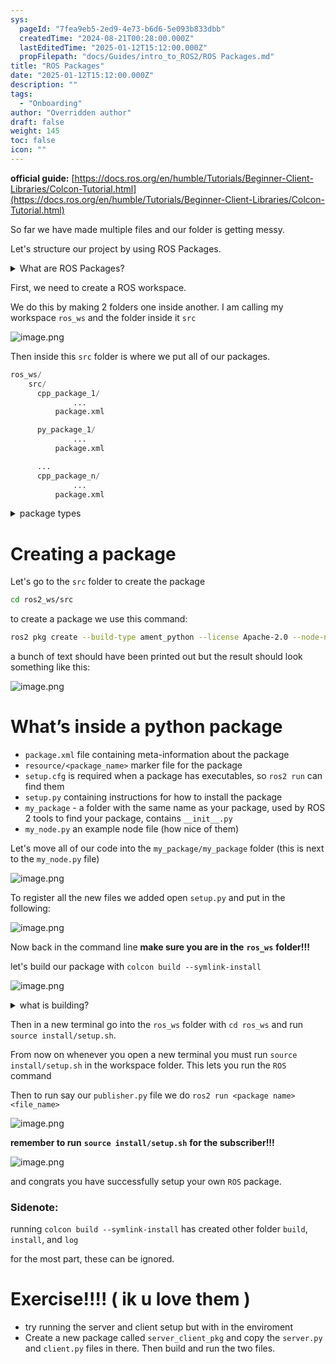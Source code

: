 ```yaml
---
sys:
  pageId: "7fea9eb5-2ed9-4e73-b6d6-5e093b833dbb"
  createdTime: "2024-08-21T00:28:00.000Z"
  lastEditedTime: "2025-01-12T15:12:00.000Z"
  propFilepath: "docs/Guides/intro_to_ROS2/ROS Packages.md"
title: "ROS Packages"
date: "2025-01-12T15:12:00.000Z"
description: ""
tags:
  - "Onboarding"
author: "Overridden author"
draft: false
weight: 145
toc: false
icon: ""
---
```


**official guide:** [https://docs.ros.org/en/humble/Tutorials/Beginner-Client-Libraries/Colcon-Tutorial.html](https://docs.ros.org/en/humble/Tutorials/Beginner-Client-Libraries/Colcon-Tutorial.html)

So far we have made multiple files and our folder is getting messy.

Let's structure our project by using ROS Packages.

<details>

<summary>What are ROS Packages?</summary>

ROS Packages are, as the name implies, packages of code that are highly sharable between ROS developers.

They consist of a folder, `package.xml` file, and source code

```python
      cpp_package_1/
		      ... imagine much code files here ..
          package.xml
```

</details>

First, we need to create a ROS workspace.

We do this by making 2 folders one inside another. I am calling my workspace `ros_ws` and the folder inside it `src`

![image.png](https://prod-files-secure.s3.us-west-2.amazonaws.com/d518164a-d88e-44d1-a4ee-3adb3bd8bce0/70706947-fd18-4537-a67b-e12946812d31/image.png?X-Amz-Algorithm=AWS4-HMAC-SHA256&X-Amz-Content-Sha256=UNSIGNED-PAYLOAD&X-Amz-Credential=ASIAZI2LB466YCYMYM4M%2F20250408%2Fus-west-2%2Fs3%2Faws4_request&X-Amz-Date=20250408T190731Z&X-Amz-Expires=3600&X-Amz-Security-Token=IQoJb3JpZ2luX2VjEAMaCXVzLXdlc3QtMiJGMEQCICs3ADI530K%2BOs%2B%2Bcz19g9uk%2BcX6Ge69ObYunjMGP%2F63AiB97NKmPnqn3MaQV8%2BU4g6t2XaIZOv51iotlxj8vAU5jir%2FAwh8EAAaDDYzNzQyMzE4MzgwNSIMHChcIjNIZq4zoz39KtwDnornX3zbkxPmCdVOppaxJjojp8aD11wkhjajCW8%2BoUfD7cJ3GeYJ23UtJaYKwMHX8AzXuVuMyeLXpNduui%2BKAS4zpGPZW0%2FZKLvIaiWzPPTWjbnKqNvVAQW9JnpI9d4lS4TvApVxqlSjflQj4g6%2BmaNROcQF6xtHRB1pIQrCjmGQze4P%2FL2%2Bn0uaR1kNqxnA9HLXeV1LSuhYG5gfZZrzgeOSiALSpd8y%2B329U06ud2OAXtGVePC2a5jJ0NlYuUT%2F3COK3PwlTj4nwEzqnWQH2OYqDI7uOqsRU5b%2BmVw%2FEw0suZHJFrGhJrLSnxlPTKr%2Fxvm2Ds%2Bs0MHmqfqwvc0FROg3T5FS2wAb4wVnIsoebDL1oMXW6wtE%2Fnneou4%2B4WC0xOLfvZ9x2KSogZ2iAPzC6pkM36GVseCd7fK2qTHU4m9nU10%2FJGeJDD%2BSl8dq56iEXpUBhLkXpy4F27adSrPIRu7pXVWswSAf1MjOOWrAW1DmudjmlCQsC1ENzledAZ6vir6kHFiolyNitv4HYNKez%2Fl6gWzZaMuk53YUROSgOwdSuhtk%2FG6OELNXHV%2F3nHTbQers37vcF0blZ%2FLWi1YCENzykkfonuLmOEkL%2BrQTeMshEePNvVuJeFsEw1IwwNXVvwY6pgGIc52vfE8UHvREsvYs9OkXS1R7tXV52dCC3PM%2FBN1q3ynoyQGbrE4wAy7vsWdzLeFJ5kC0HQiR5as5yvqQ03dbJuCUIp4exp5WmDoekWYq5n6i%2Bx1Wi%2B5NHCMmsdWG9u%2BG8eFRzvtJD2OOuvhNlpi9t2iAmLXWT4%2FYYGZQtZkQ4CpaA79%2BmFVBRTyjmFVIM0eeqPsBP5%2BMz0hgBCep7nJ5yw5D3c7j&X-Amz-Signature=7eef31c253c3add8d6ee28b9b495a6eacc24701592376e9d3b389da9780aadef&X-Amz-SignedHeaders=host&x-id=GetObject)

Then inside this `src` folder is where we put all of our packages.

```python
ros_ws/
    src/
      cpp_package_1/
		      ...
          package.xml

      py_package_1/
		      ...
          package.xml

      ...
      cpp_package_n/
		      ...
          package.xml

```

<details>

<summary>package types</summary>

packages can be either `C++` or python.

the intern file structure is different for each but for this guide we will stick to creating python packages

</details>

# Creating a package

Let's go to the `src` folder to create the package

```bash
cd ros2_ws/src
```

to create a package we use this command:

```bash
ros2 pkg create --build-type ament_python --license Apache-2.0 --node-name my_node my_package
```

a bunch of text should have been printed out but the result should look something like this:

![image.png](https://prod-files-secure.s3.us-west-2.amazonaws.com/d518164a-d88e-44d1-a4ee-3adb3bd8bce0/e6cf1e3f-8512-4a3e-b131-079f800bf3e8/image.png?X-Amz-Algorithm=AWS4-HMAC-SHA256&X-Amz-Content-Sha256=UNSIGNED-PAYLOAD&X-Amz-Credential=ASIAZI2LB466YCYMYM4M%2F20250408%2Fus-west-2%2Fs3%2Faws4_request&X-Amz-Date=20250408T190731Z&X-Amz-Expires=3600&X-Amz-Security-Token=IQoJb3JpZ2luX2VjEAMaCXVzLXdlc3QtMiJGMEQCICs3ADI530K%2BOs%2B%2Bcz19g9uk%2BcX6Ge69ObYunjMGP%2F63AiB97NKmPnqn3MaQV8%2BU4g6t2XaIZOv51iotlxj8vAU5jir%2FAwh8EAAaDDYzNzQyMzE4MzgwNSIMHChcIjNIZq4zoz39KtwDnornX3zbkxPmCdVOppaxJjojp8aD11wkhjajCW8%2BoUfD7cJ3GeYJ23UtJaYKwMHX8AzXuVuMyeLXpNduui%2BKAS4zpGPZW0%2FZKLvIaiWzPPTWjbnKqNvVAQW9JnpI9d4lS4TvApVxqlSjflQj4g6%2BmaNROcQF6xtHRB1pIQrCjmGQze4P%2FL2%2Bn0uaR1kNqxnA9HLXeV1LSuhYG5gfZZrzgeOSiALSpd8y%2B329U06ud2OAXtGVePC2a5jJ0NlYuUT%2F3COK3PwlTj4nwEzqnWQH2OYqDI7uOqsRU5b%2BmVw%2FEw0suZHJFrGhJrLSnxlPTKr%2Fxvm2Ds%2Bs0MHmqfqwvc0FROg3T5FS2wAb4wVnIsoebDL1oMXW6wtE%2Fnneou4%2B4WC0xOLfvZ9x2KSogZ2iAPzC6pkM36GVseCd7fK2qTHU4m9nU10%2FJGeJDD%2BSl8dq56iEXpUBhLkXpy4F27adSrPIRu7pXVWswSAf1MjOOWrAW1DmudjmlCQsC1ENzledAZ6vir6kHFiolyNitv4HYNKez%2Fl6gWzZaMuk53YUROSgOwdSuhtk%2FG6OELNXHV%2F3nHTbQers37vcF0blZ%2FLWi1YCENzykkfonuLmOEkL%2BrQTeMshEePNvVuJeFsEw1IwwNXVvwY6pgGIc52vfE8UHvREsvYs9OkXS1R7tXV52dCC3PM%2FBN1q3ynoyQGbrE4wAy7vsWdzLeFJ5kC0HQiR5as5yvqQ03dbJuCUIp4exp5WmDoekWYq5n6i%2Bx1Wi%2B5NHCMmsdWG9u%2BG8eFRzvtJD2OOuvhNlpi9t2iAmLXWT4%2FYYGZQtZkQ4CpaA79%2BmFVBRTyjmFVIM0eeqPsBP5%2BMz0hgBCep7nJ5yw5D3c7j&X-Amz-Signature=ccf7aeb9bfbe0b6776642fd12f79dd531048e0eb9dba857a5be5b58f1f6fd28b&X-Amz-SignedHeaders=host&x-id=GetObject)

# What’s inside a python package

- `package.xml` file containing meta-information about the package
- `resource/<package_name>` marker file for the package
- `setup.cfg` is required when a package has executables, so `ros2 run` can find them
- `setup.py` containing instructions for how to install the package
- `my_package` - a folder with the same name as your package, used by ROS 2 tools to find your package, contains `__init__.py`
- `my_node.py` an example node file (how nice of them)

Let's move all of our code into the `my_package/my_package` folder (this is next to the `my_node.py` file)

![image.png](https://prod-files-secure.s3.us-west-2.amazonaws.com/d518164a-d88e-44d1-a4ee-3adb3bd8bce0/9ce58f11-0da9-4d3e-b86d-506a9685d378/image.png?X-Amz-Algorithm=AWS4-HMAC-SHA256&X-Amz-Content-Sha256=UNSIGNED-PAYLOAD&X-Amz-Credential=ASIAZI2LB466YCYMYM4M%2F20250408%2Fus-west-2%2Fs3%2Faws4_request&X-Amz-Date=20250408T190731Z&X-Amz-Expires=3600&X-Amz-Security-Token=IQoJb3JpZ2luX2VjEAMaCXVzLXdlc3QtMiJGMEQCICs3ADI530K%2BOs%2B%2Bcz19g9uk%2BcX6Ge69ObYunjMGP%2F63AiB97NKmPnqn3MaQV8%2BU4g6t2XaIZOv51iotlxj8vAU5jir%2FAwh8EAAaDDYzNzQyMzE4MzgwNSIMHChcIjNIZq4zoz39KtwDnornX3zbkxPmCdVOppaxJjojp8aD11wkhjajCW8%2BoUfD7cJ3GeYJ23UtJaYKwMHX8AzXuVuMyeLXpNduui%2BKAS4zpGPZW0%2FZKLvIaiWzPPTWjbnKqNvVAQW9JnpI9d4lS4TvApVxqlSjflQj4g6%2BmaNROcQF6xtHRB1pIQrCjmGQze4P%2FL2%2Bn0uaR1kNqxnA9HLXeV1LSuhYG5gfZZrzgeOSiALSpd8y%2B329U06ud2OAXtGVePC2a5jJ0NlYuUT%2F3COK3PwlTj4nwEzqnWQH2OYqDI7uOqsRU5b%2BmVw%2FEw0suZHJFrGhJrLSnxlPTKr%2Fxvm2Ds%2Bs0MHmqfqwvc0FROg3T5FS2wAb4wVnIsoebDL1oMXW6wtE%2Fnneou4%2B4WC0xOLfvZ9x2KSogZ2iAPzC6pkM36GVseCd7fK2qTHU4m9nU10%2FJGeJDD%2BSl8dq56iEXpUBhLkXpy4F27adSrPIRu7pXVWswSAf1MjOOWrAW1DmudjmlCQsC1ENzledAZ6vir6kHFiolyNitv4HYNKez%2Fl6gWzZaMuk53YUROSgOwdSuhtk%2FG6OELNXHV%2F3nHTbQers37vcF0blZ%2FLWi1YCENzykkfonuLmOEkL%2BrQTeMshEePNvVuJeFsEw1IwwNXVvwY6pgGIc52vfE8UHvREsvYs9OkXS1R7tXV52dCC3PM%2FBN1q3ynoyQGbrE4wAy7vsWdzLeFJ5kC0HQiR5as5yvqQ03dbJuCUIp4exp5WmDoekWYq5n6i%2Bx1Wi%2B5NHCMmsdWG9u%2BG8eFRzvtJD2OOuvhNlpi9t2iAmLXWT4%2FYYGZQtZkQ4CpaA79%2BmFVBRTyjmFVIM0eeqPsBP5%2BMz0hgBCep7nJ5yw5D3c7j&X-Amz-Signature=bfb3579a8e6ae1db54b54b527bbf96146897b6548120ce765ba0587934733f6a&X-Amz-SignedHeaders=host&x-id=GetObject)

To register all the new files we added open `setup.py` and put in the following:

![image.png](https://prod-files-secure.s3.us-west-2.amazonaws.com/d518164a-d88e-44d1-a4ee-3adb3bd8bce0/1cd7c262-4cae-4496-9d75-c178537d24a2/image.png?X-Amz-Algorithm=AWS4-HMAC-SHA256&X-Amz-Content-Sha256=UNSIGNED-PAYLOAD&X-Amz-Credential=ASIAZI2LB466YCYMYM4M%2F20250408%2Fus-west-2%2Fs3%2Faws4_request&X-Amz-Date=20250408T190731Z&X-Amz-Expires=3600&X-Amz-Security-Token=IQoJb3JpZ2luX2VjEAMaCXVzLXdlc3QtMiJGMEQCICs3ADI530K%2BOs%2B%2Bcz19g9uk%2BcX6Ge69ObYunjMGP%2F63AiB97NKmPnqn3MaQV8%2BU4g6t2XaIZOv51iotlxj8vAU5jir%2FAwh8EAAaDDYzNzQyMzE4MzgwNSIMHChcIjNIZq4zoz39KtwDnornX3zbkxPmCdVOppaxJjojp8aD11wkhjajCW8%2BoUfD7cJ3GeYJ23UtJaYKwMHX8AzXuVuMyeLXpNduui%2BKAS4zpGPZW0%2FZKLvIaiWzPPTWjbnKqNvVAQW9JnpI9d4lS4TvApVxqlSjflQj4g6%2BmaNROcQF6xtHRB1pIQrCjmGQze4P%2FL2%2Bn0uaR1kNqxnA9HLXeV1LSuhYG5gfZZrzgeOSiALSpd8y%2B329U06ud2OAXtGVePC2a5jJ0NlYuUT%2F3COK3PwlTj4nwEzqnWQH2OYqDI7uOqsRU5b%2BmVw%2FEw0suZHJFrGhJrLSnxlPTKr%2Fxvm2Ds%2Bs0MHmqfqwvc0FROg3T5FS2wAb4wVnIsoebDL1oMXW6wtE%2Fnneou4%2B4WC0xOLfvZ9x2KSogZ2iAPzC6pkM36GVseCd7fK2qTHU4m9nU10%2FJGeJDD%2BSl8dq56iEXpUBhLkXpy4F27adSrPIRu7pXVWswSAf1MjOOWrAW1DmudjmlCQsC1ENzledAZ6vir6kHFiolyNitv4HYNKez%2Fl6gWzZaMuk53YUROSgOwdSuhtk%2FG6OELNXHV%2F3nHTbQers37vcF0blZ%2FLWi1YCENzykkfonuLmOEkL%2BrQTeMshEePNvVuJeFsEw1IwwNXVvwY6pgGIc52vfE8UHvREsvYs9OkXS1R7tXV52dCC3PM%2FBN1q3ynoyQGbrE4wAy7vsWdzLeFJ5kC0HQiR5as5yvqQ03dbJuCUIp4exp5WmDoekWYq5n6i%2Bx1Wi%2B5NHCMmsdWG9u%2BG8eFRzvtJD2OOuvhNlpi9t2iAmLXWT4%2FYYGZQtZkQ4CpaA79%2BmFVBRTyjmFVIM0eeqPsBP5%2BMz0hgBCep7nJ5yw5D3c7j&X-Amz-Signature=f1aead320453044be406a941f37eb43a4744367e467a2bc1bb8805845988cb7a&X-Amz-SignedHeaders=host&x-id=GetObject)

Now back in the command line **make sure you are in the** **`ros_ws`** **folder!!!**

let's build our package with `colcon build --symlink-install`

![image.png](https://prod-files-secure.s3.us-west-2.amazonaws.com/d518164a-d88e-44d1-a4ee-3adb3bd8bce0/2f2a0d27-b173-48fd-b189-5f5c0ce65619/image.png?X-Amz-Algorithm=AWS4-HMAC-SHA256&X-Amz-Content-Sha256=UNSIGNED-PAYLOAD&X-Amz-Credential=ASIAZI2LB466YCYMYM4M%2F20250408%2Fus-west-2%2Fs3%2Faws4_request&X-Amz-Date=20250408T190731Z&X-Amz-Expires=3600&X-Amz-Security-Token=IQoJb3JpZ2luX2VjEAMaCXVzLXdlc3QtMiJGMEQCICs3ADI530K%2BOs%2B%2Bcz19g9uk%2BcX6Ge69ObYunjMGP%2F63AiB97NKmPnqn3MaQV8%2BU4g6t2XaIZOv51iotlxj8vAU5jir%2FAwh8EAAaDDYzNzQyMzE4MzgwNSIMHChcIjNIZq4zoz39KtwDnornX3zbkxPmCdVOppaxJjojp8aD11wkhjajCW8%2BoUfD7cJ3GeYJ23UtJaYKwMHX8AzXuVuMyeLXpNduui%2BKAS4zpGPZW0%2FZKLvIaiWzPPTWjbnKqNvVAQW9JnpI9d4lS4TvApVxqlSjflQj4g6%2BmaNROcQF6xtHRB1pIQrCjmGQze4P%2FL2%2Bn0uaR1kNqxnA9HLXeV1LSuhYG5gfZZrzgeOSiALSpd8y%2B329U06ud2OAXtGVePC2a5jJ0NlYuUT%2F3COK3PwlTj4nwEzqnWQH2OYqDI7uOqsRU5b%2BmVw%2FEw0suZHJFrGhJrLSnxlPTKr%2Fxvm2Ds%2Bs0MHmqfqwvc0FROg3T5FS2wAb4wVnIsoebDL1oMXW6wtE%2Fnneou4%2B4WC0xOLfvZ9x2KSogZ2iAPzC6pkM36GVseCd7fK2qTHU4m9nU10%2FJGeJDD%2BSl8dq56iEXpUBhLkXpy4F27adSrPIRu7pXVWswSAf1MjOOWrAW1DmudjmlCQsC1ENzledAZ6vir6kHFiolyNitv4HYNKez%2Fl6gWzZaMuk53YUROSgOwdSuhtk%2FG6OELNXHV%2F3nHTbQers37vcF0blZ%2FLWi1YCENzykkfonuLmOEkL%2BrQTeMshEePNvVuJeFsEw1IwwNXVvwY6pgGIc52vfE8UHvREsvYs9OkXS1R7tXV52dCC3PM%2FBN1q3ynoyQGbrE4wAy7vsWdzLeFJ5kC0HQiR5as5yvqQ03dbJuCUIp4exp5WmDoekWYq5n6i%2Bx1Wi%2B5NHCMmsdWG9u%2BG8eFRzvtJD2OOuvhNlpi9t2iAmLXWT4%2FYYGZQtZkQ4CpaA79%2BmFVBRTyjmFVIM0eeqPsBP5%2BMz0hgBCep7nJ5yw5D3c7j&X-Amz-Signature=77469f5c2f8dc3e1e27d012926863cd78a631e198cefa7d5f8805624e161be5c&X-Amz-SignedHeaders=host&x-id=GetObject)

<details>

<summary>what is building?</summary>

if you are a CS major at Rose-Hulman you will learn the answer to this in CSSE132

but TLDR; is it combines all the code files into one program that can be run easily 

</details>

Then in a new terminal go into the `ros_ws` folder with `cd ros_ws` and run `source install/setup.sh`. 

From now on whenever you open a new terminal you must run `source install/setup.sh` in the workspace folder. This lets you run the `ROS` command

Then to run say our `publisher.py` file we do `ros2 run <package name> <file_name>`

![image.png](https://prod-files-secure.s3.us-west-2.amazonaws.com/d518164a-d88e-44d1-a4ee-3adb3bd8bce0/4f4b1219-3a44-4632-aa0a-ce3471699f59/image.png?X-Amz-Algorithm=AWS4-HMAC-SHA256&X-Amz-Content-Sha256=UNSIGNED-PAYLOAD&X-Amz-Credential=ASIAZI2LB466YCYMYM4M%2F20250408%2Fus-west-2%2Fs3%2Faws4_request&X-Amz-Date=20250408T190731Z&X-Amz-Expires=3600&X-Amz-Security-Token=IQoJb3JpZ2luX2VjEAMaCXVzLXdlc3QtMiJGMEQCICs3ADI530K%2BOs%2B%2Bcz19g9uk%2BcX6Ge69ObYunjMGP%2F63AiB97NKmPnqn3MaQV8%2BU4g6t2XaIZOv51iotlxj8vAU5jir%2FAwh8EAAaDDYzNzQyMzE4MzgwNSIMHChcIjNIZq4zoz39KtwDnornX3zbkxPmCdVOppaxJjojp8aD11wkhjajCW8%2BoUfD7cJ3GeYJ23UtJaYKwMHX8AzXuVuMyeLXpNduui%2BKAS4zpGPZW0%2FZKLvIaiWzPPTWjbnKqNvVAQW9JnpI9d4lS4TvApVxqlSjflQj4g6%2BmaNROcQF6xtHRB1pIQrCjmGQze4P%2FL2%2Bn0uaR1kNqxnA9HLXeV1LSuhYG5gfZZrzgeOSiALSpd8y%2B329U06ud2OAXtGVePC2a5jJ0NlYuUT%2F3COK3PwlTj4nwEzqnWQH2OYqDI7uOqsRU5b%2BmVw%2FEw0suZHJFrGhJrLSnxlPTKr%2Fxvm2Ds%2Bs0MHmqfqwvc0FROg3T5FS2wAb4wVnIsoebDL1oMXW6wtE%2Fnneou4%2B4WC0xOLfvZ9x2KSogZ2iAPzC6pkM36GVseCd7fK2qTHU4m9nU10%2FJGeJDD%2BSl8dq56iEXpUBhLkXpy4F27adSrPIRu7pXVWswSAf1MjOOWrAW1DmudjmlCQsC1ENzledAZ6vir6kHFiolyNitv4HYNKez%2Fl6gWzZaMuk53YUROSgOwdSuhtk%2FG6OELNXHV%2F3nHTbQers37vcF0blZ%2FLWi1YCENzykkfonuLmOEkL%2BrQTeMshEePNvVuJeFsEw1IwwNXVvwY6pgGIc52vfE8UHvREsvYs9OkXS1R7tXV52dCC3PM%2FBN1q3ynoyQGbrE4wAy7vsWdzLeFJ5kC0HQiR5as5yvqQ03dbJuCUIp4exp5WmDoekWYq5n6i%2Bx1Wi%2B5NHCMmsdWG9u%2BG8eFRzvtJD2OOuvhNlpi9t2iAmLXWT4%2FYYGZQtZkQ4CpaA79%2BmFVBRTyjmFVIM0eeqPsBP5%2BMz0hgBCep7nJ5yw5D3c7j&X-Amz-Signature=44786f5d0688f875afe797951eeddf369dec50922bd6949b538f041de154bb8c&X-Amz-SignedHeaders=host&x-id=GetObject)

**remember to run** **`source install/setup.sh`** **for the subscriber!!!**

![image.png](https://prod-files-secure.s3.us-west-2.amazonaws.com/d518164a-d88e-44d1-a4ee-3adb3bd8bce0/02121119-dad4-49ec-8356-c956108b4243/image.png?X-Amz-Algorithm=AWS4-HMAC-SHA256&X-Amz-Content-Sha256=UNSIGNED-PAYLOAD&X-Amz-Credential=ASIAZI2LB466YCYMYM4M%2F20250408%2Fus-west-2%2Fs3%2Faws4_request&X-Amz-Date=20250408T190731Z&X-Amz-Expires=3600&X-Amz-Security-Token=IQoJb3JpZ2luX2VjEAMaCXVzLXdlc3QtMiJGMEQCICs3ADI530K%2BOs%2B%2Bcz19g9uk%2BcX6Ge69ObYunjMGP%2F63AiB97NKmPnqn3MaQV8%2BU4g6t2XaIZOv51iotlxj8vAU5jir%2FAwh8EAAaDDYzNzQyMzE4MzgwNSIMHChcIjNIZq4zoz39KtwDnornX3zbkxPmCdVOppaxJjojp8aD11wkhjajCW8%2BoUfD7cJ3GeYJ23UtJaYKwMHX8AzXuVuMyeLXpNduui%2BKAS4zpGPZW0%2FZKLvIaiWzPPTWjbnKqNvVAQW9JnpI9d4lS4TvApVxqlSjflQj4g6%2BmaNROcQF6xtHRB1pIQrCjmGQze4P%2FL2%2Bn0uaR1kNqxnA9HLXeV1LSuhYG5gfZZrzgeOSiALSpd8y%2B329U06ud2OAXtGVePC2a5jJ0NlYuUT%2F3COK3PwlTj4nwEzqnWQH2OYqDI7uOqsRU5b%2BmVw%2FEw0suZHJFrGhJrLSnxlPTKr%2Fxvm2Ds%2Bs0MHmqfqwvc0FROg3T5FS2wAb4wVnIsoebDL1oMXW6wtE%2Fnneou4%2B4WC0xOLfvZ9x2KSogZ2iAPzC6pkM36GVseCd7fK2qTHU4m9nU10%2FJGeJDD%2BSl8dq56iEXpUBhLkXpy4F27adSrPIRu7pXVWswSAf1MjOOWrAW1DmudjmlCQsC1ENzledAZ6vir6kHFiolyNitv4HYNKez%2Fl6gWzZaMuk53YUROSgOwdSuhtk%2FG6OELNXHV%2F3nHTbQers37vcF0blZ%2FLWi1YCENzykkfonuLmOEkL%2BrQTeMshEePNvVuJeFsEw1IwwNXVvwY6pgGIc52vfE8UHvREsvYs9OkXS1R7tXV52dCC3PM%2FBN1q3ynoyQGbrE4wAy7vsWdzLeFJ5kC0HQiR5as5yvqQ03dbJuCUIp4exp5WmDoekWYq5n6i%2Bx1Wi%2B5NHCMmsdWG9u%2BG8eFRzvtJD2OOuvhNlpi9t2iAmLXWT4%2FYYGZQtZkQ4CpaA79%2BmFVBRTyjmFVIM0eeqPsBP5%2BMz0hgBCep7nJ5yw5D3c7j&X-Amz-Signature=81645a678319757c00b1d7703641ddc34870f7c5158d095cb1f955615101426e&X-Amz-SignedHeaders=host&x-id=GetObject)

and congrats you have successfully setup your own `ROS` package.

### Sidenote:

running `colcon build --symlink-install` has created other folder `build`, `install`, and `log`

for the most part, these can be ignored.

# Exercise!!!! ( ik u love them )

- try running the server and client setup but with in the enviroment
- Create a new package called `server_client_pkg` and copy the `server.py` and `client.py` files in there. Then build and run the two files.
